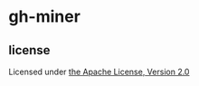 gh-miner
================================================================================




license
--------------------------------------------------------------------------------

Licensed under [the Apache License, Version 2.0](http://www.apache.org/licenses/LICENSE-2.0.html)